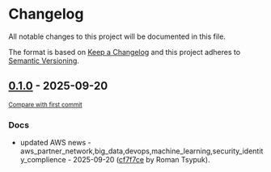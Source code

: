 # Changelog

All notable changes to this project will be documented in this file.

The format is based on [Keep a Changelog](http://keepachangelog.com/en/1.0.0/)
and this project adheres to [Semantic Versioning](http://semver.org/spec/v2.0.0.html).

<!-- insertion marker -->
## [0.1.0](https://github.com/tsypuk/aws-news/releases/tag/ver-2025-09-200.1.0) - 2025-09-20

<small>[Compare with first commit](https://github.com/tsypuk/aws-news/compare/42b27ae90d1b24ccaebde08f8b82272af2bbc329...ver-2025-09-20)</small>

### Docs

- updated AWS news - aws_partner_network,big_data,devops,machine_learning,security_identity_complience - 2025-09-20 ([cf7f7ce](https://github.com/tsypuk/aws-news/commit/cf7f7ce120f1eb70221ac4e4d013c2b658274ade) by Roman Tsypuk).

